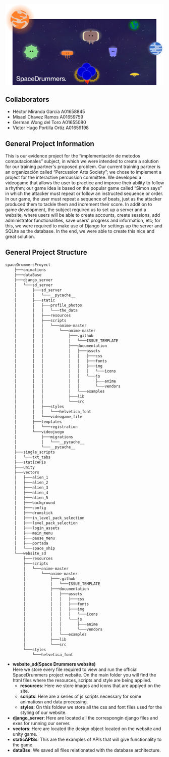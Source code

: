 ![SpaceDrummers](https://github.com/H3cth0r/spaceDrummersProyect/blob/main/vectors/portada/portada.png)

## Collaborators
<ul>
    <li> Héctor Miranda García A01658845</li>
    <li> Misael Chavez Ramos A01659759</li>
    <li> German Wong del Toro A01655080</li>
    <li> Victor Hugo Portilla Ortiz A01659198</li>
</ul>

## General Project Information
This is our evidence project for the “implementación de metodos computacionales”  subject, in which we were intended to create a solution for our training partner's proposed problem. Our current training partner is an organización called “Percussion Arts Society”; we chose to implement a project for the interactive percussion committee. We developed a videogame that allows the user to practice and improve their ability to follow a rhythm; our game idea is based on the popular game called “Simon says” in which the attacker must repeat or follow an instructed sequence or order. In our game, the user must repeat a sequence of beats, just as the attacker produced them to tackle them and increment their score. In addition to game development, the subject required us to set up a server and a website, where users will be able to create accounts, create sessions, add administrator functionalities, save users' progress and information, etc; for this, we were required to make use of Django for settings up the server and SQLite as the database. In the end, we were able to create this nice and great solution.


## General Project Structure

```
spaceDrummersProyect
    ├───animations
    ├───dataBase
    ├───django_server
    │   └───sd_server
    │       ├───sd_server
    │       │   └───__pycache__
    │       ├───static
    │       │   ├───profile_photos
    │       │   │   └───the_data
    │       │   ├───resources
    │       │   ├───scripts
    │       │   │   └───anime-master
    │       │   │       └───anime-master
    │       │   │           ├───.github
    │       │   │           │   └───ISSUE_TEMPLATE
    │       │   │           ├───documentation
    │       │   │           │   ├───assets
    │       │   │           │   │   ├───css
    │       │   │           │   │   ├───fonts
    │       │   │           │   │   ├───img
    │       │   │           │   │   │   └───icons
    │       │   │           │   │   └───js
    │       │   │           │   │       ├───anime
    │       │   │           │   │       └───vendors
    │       │   │           │   └───examples
    │       │   │           ├───lib
    │       │   │           └───src
    │       │   ├───styles
    │       │   │   └───helvetica_font
    │       │   └───videogame_file
    │       ├───templates
    │       │   └───registration
    │       └───videojuego
    │           ├───migrations
    │           │   └───__pycache__
    │           └───__pycache__
    ├───single_scripts
    │   └───txt_tabs
    ├───staticAPIs
    ├───unity
    ├───vectors
    │   ├───alien_1
    │   ├───alien_2
    │   ├───alien_3
    │   ├───alien_4
    │   ├───alien_5
    │   ├───background
    │   ├───config
    │   ├───drumstick
    │   ├───in_level_pack_selection
    │   ├───level_pack_selection
    │   ├───login_assets
    │   ├───main_menu
    │   ├───pause_menu
    │   ├───portada
    │   └───space_ship
    └───website_sd
        ├───resources
        ├───scripts
        │   └───anime-master
        │       └───anime-master
        │           ├───.github
        │           │   └───ISSUE_TEMPLATE
        │           ├───documentation
        │           │   ├───assets
        │           │   │   ├───css
        │           │   │   ├───fonts
        │           │   │   ├───img
        │           │   │   │   └───icons
        │           │   │   └───js
        │           │   │       ├───anime
        │           │   │       └───vendors
        │           │   └───examples
        │           ├───lib
        │           └───src
        └───styles
            └───helvetica_font
```


- **website_sd(Space Drummers website)** <br> Here we store every file required to view and run the official SpaceDrummers project website. On the main folder you will find the html files where the resources, scripts and style are being applied.
  - **resources**: Here we store images and icons that are applyed on the site.
  - **scripts**: Here are a series of js scripts necessary for some animatiosn and data processing.
  - **styles**: On this foldew we store all the css and font files used for the styling of our website.
- **django_server**: Here are located all the correspongin django files and exes for running our server.
- **vectors**: Here are located the design object located on the website and unity game.
- **staticAPISs**: This are the examples of APIs that will give functionality to the game.
- **dataBse**: We saved all files relationated with the database architecture.
